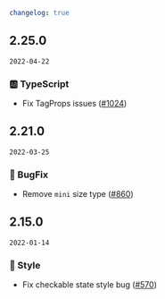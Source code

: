 ```yaml
changelog: true
```

## 2.25.0

`2022-04-22`

### 🆎 TypeScript

- Fix TagProps issues ([#1024](https://github.com/mb-design/mb-design-vue/pull/1024))


## 2.21.0

`2022-03-25`

### 🐛 BugFix

- Remove `mini` size type ([#860](https://github.com/mb-design/mb-design-vue/pull/860))


## 2.15.0

`2022-01-14`

### 💅 Style

- Fix checkable state style bug ([#570](https://github.com/mb-design/mb-design-vue/pull/570))


